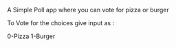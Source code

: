 A Simple Poll app where you can vote for pizza or burger

To Vote for the choices give input as :

0-Pizza
1-Burger
